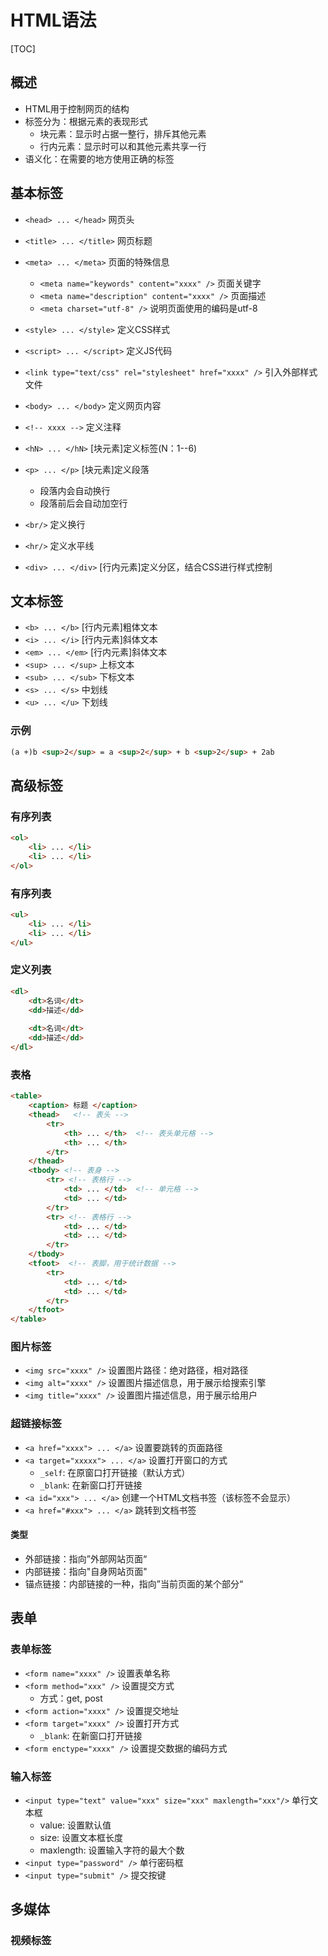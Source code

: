 

# HTML语法

[TOC]

## 概述

* HTML用于控制网页的结构
* 标签分为：根据元素的表现形式
	* 块元素：显示时占据一整行，排斥其他元素
	* 行内元素：显示时可以和其他元素共享一行
* 语义化：在需要的地方使用正确的标签


## 基本标签

* `<head> ... </head>`  网页头

* `<title> ... </title>` 网页标题
* `<meta> ... </meta>`   页面的特殊信息
	* `<meta name="keywords" content="xxxx" />`  页面关键字
	* `<meta name="description" content="xxxx" />` 页面描述
	* `<meta charset="utf-8" />`   说明页面使用的编码是utf-8
* `<style> ... </style>`  定义CSS样式
* `<script> ... </script>`  定义JS代码
* `<link type="text/css" rel="stylesheet" href="xxxx" />`  引入外部样式文件

* `<body> ... </body>`  定义网页内容
* `<!-- xxxx -->`       定义注释
* `<hN> ... </hN>`      [块元素]定义标签(N：1--6)
* `<p> ... </p>`        [块元素]定义段落
	* 段落内会自动换行
	* 段落前后会自动加空行
* `<br/>`               定义换行
* `<hr/>`               定义水平线
* `<div> ... </div>`    [行内元素]定义分区，结合CSS进行样式控制


## 文本标签

* `<b> ... </b>`  [行内元素]粗体文本
* `<i> ... </i>`  [行内元素]斜体文本
* `<em> ... </em>`  [行内元素]斜体文本
* `<sup> ... </sup>`  上标文本
* `<sub> ... </sub>`  下标文本
* `<s> ... </s>`      中划线
* `<u> ... </u>`      下划线

### 示例
```html
(a +)b <sup>2</sup> = a <sup>2</sup> + b <sup>2</sup> + 2ab
```

## 高级标签

### 有序列表
```html
<ol> 
	<li> ... </li> 
	<li> ... </li> 
</ol>
```

### 有序列表
```html
<ul> 
	<li> ... </li> 
	<li> ... </li> 
</ul>
```

### 定义列表
```html
<dl> 
	<dt>名词</dt>
	<dd>描述</dd> 
	
	<dt>名词</dt>
	<dd>描述</dd> 
</dl>
```

### 表格
```html
<table> 
	<caption> 标题 </caption>
	<thead>   <!-- 表头 -->
		<tr>
			<th> ... </th>  <!-- 表头单元格 -->
			<th> ... </th> 
		</tr>
	</thead>
	<tbody> <!-- 表身 -->
		<tr> <!-- 表格行 -->
			<td> ... </td>  <!-- 单元格 -->
			<td> ... </td> 
		</tr> 
		<tr> <!-- 表格行 -->
			<td> ... </td> 
			<td> ... </td> 
		</tr> 
	</tbody>
	<tfoot>  <!-- 表脚，用于统计数据 -->
		<tr>
			<td> ... </td> 
			<td> ... </td> 
		</tr> 
	</tfoot>
</table>
```

### 图片标签

* `<img src="xxxx" />`  设置图片路径：绝对路径，相对路径
* `<img alt="xxxx" />`  设置图片描述信息，用于展示给搜索引擎
* `<img title="xxxx" />` 设置图片描述信息，用于展示给用户

### 超链接标签

* `<a href="xxxx"> ... </a>`  设置要跳转的页面路径
* `<a target="xxxxx"> ... </a>` 设置打开窗口的方式
	* `_self`: 在原窗口打开链接（默认方式）
	* `_blank`: 在新窗口打开链接
* `<a id="xxx"> ... </a>`     创建一个HTML文档书签（该标签不会显示）
* `<a href="#xxx"> ... </a>`  跳转到文档书签

#### 类型
* 外部链接：指向”外部网站页面“
* 内部链接：指向"自身网站页面"
* 锚点链接：内部链接的一种，指向”当前页面的某个部分“



## 表单

### 表单标签
* `<form name="xxxx" />`   设置表单名称
* `<form method="xxx" />`  设置提交方式
	* 方式：get, post
* `<form action="xxxx" />` 设置提交地址
* `<form target="xxxx" />` 设置打开方式
	* `_blank`: 在新窗口打开链接
* `<form enctype="xxxx" />` 设置提交数据的编码方式

### 输入标签
* `<input type="text" value="xxx" size="xxx" maxlength="xxx"/>`  单行文本框
	* value: 设置默认值
	* size:  设置文本框长度
	* maxlength: 设置输入字符的最大个数
* `<input type="password" />` 单行密码框	
* `<input type="submit" />`   提交按键


## 多媒体

### 视频标签
